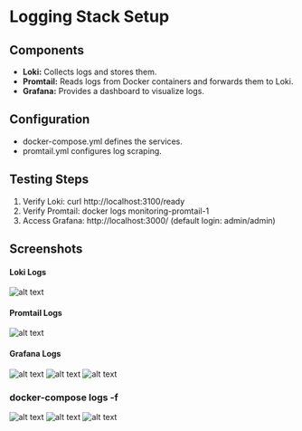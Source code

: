 # Logging Stack Setup

## Components

- **Loki:** Collects logs and stores them.
- **Promtail:** Reads logs from Docker containers and forwards them to Loki.
- **Grafana:** Provides a dashboard to visualize logs.

## Configuration

- docker-compose.yml defines the services.
- promtail.yml configures log scraping.

## Testing Steps

1. Verify Loki: curl http://localhost:3100/ready
2. Verify Promtail: docker logs monitoring-promtail-1
3. Access Grafana: http://localhost:3000/ (default login: admin/admin)

## Screenshots

#### Loki Logs
![alt text](https://github.com/DoryShibkova/S25-core-course-labs/blob/lab7/monitoring/%D0%A1%D0%BA%D1%80%D0%B8%D0%BD%D1%88%D0%BE%D1%82%2018-02-2025%20161108.jpg)


#### Promtail Logs
![alt text](https://github.com/DoryShibkova/S25-core-course-labs/blob/lab7/monitoring/%D0%A1%D0%BA%D1%80%D0%B8%D0%BD%D1%88%D0%BE%D1%82%2018-02-2025%20161239.jpg)


#### Grafana Logs
![alt text](https://github.com/DoryShibkova/S25-core-course-labs/blob/lab7/monitoring/%D0%A1%D0%BA%D1%80%D0%B8%D0%BD%D1%88%D0%BE%D1%82%2018-02-2025%20161331.jpg)
![alt text](https://github.com/DoryShibkova/S25-core-course-labs/blob/lab7/monitoring/%D0%A1%D0%BA%D1%80%D0%B8%D0%BD%D1%88%D0%BE%D1%82%2018-02-2025%20161401.jpg)
![alt text](https://github.com/DoryShibkova/S25-core-course-labs/blob/lab7/monitoring/%D0%A1%D0%BA%D1%80%D0%B8%D0%BD%D1%88%D0%BE%D1%82%2018-02-2025%20161433.jpg)



### docker-compose logs -f
![alt text](https://github.com/DoryShibkova/S25-core-course-labs/blob/lab7/monitoring/%D0%A1%D0%BA%D1%80%D0%B8%D0%BD%D1%88%D0%BE%D1%82%2018-02-2025%20161648.jpg)
![alt text](https://github.com/DoryShibkova/S25-core-course-labs/blob/lab7/monitoring/%D0%A1%D0%BA%D1%80%D0%B8%D0%BD%D1%88%D0%BE%D1%82%2018-02-2025%20161704.jpg)
![alt text](https://github.com/DoryShibkova/S25-core-course-labs/blob/lab7/monitoring/%D0%A1%D0%BA%D1%80%D0%B8%D0%BD%D1%88%D0%BE%D1%82%2018-02-2025%20161951.jpg)
